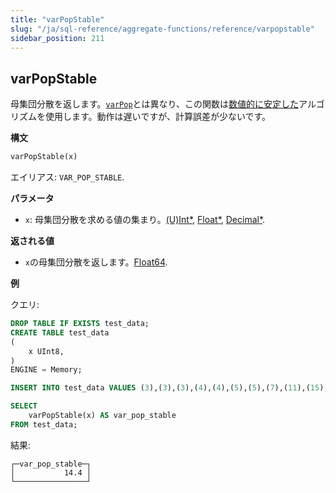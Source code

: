 ```yaml
---
title: "varPopStable"
slug: "/ja/sql-reference/aggregate-functions/reference/varpopstable"
sidebar_position: 211
---
```


## varPopStable

母集団分散を返します。[`varPop`](../reference/varpop.md)とは異なり、この関数は[数値的に安定した](https://en.wikipedia.org/wiki/Numerical_stability)アルゴリズムを使用します。動作は遅いですが、計算誤差が少ないです。

**構文**

```sql
varPopStable(x)
```

エイリアス: `VAR_POP_STABLE`.

**パラメータ**

- `x`: 母集団分散を求める値の集まり。[(U)Int*](../../data-types/int-uint.md), [Float*](../../data-types/float.md), [Decimal*](../../data-types/decimal.md).

**返される値**

- `x`の母集団分散を返します。[Float64](../../data-types/float.md).

**例**

クエリ:

```sql
DROP TABLE IF EXISTS test_data;
CREATE TABLE test_data
(
    x UInt8,
)
ENGINE = Memory;

INSERT INTO test_data VALUES (3),(3),(3),(4),(4),(5),(5),(7),(11),(15);

SELECT
    varPopStable(x) AS var_pop_stable
FROM test_data;
```

結果:

```response
┌─var_pop_stable─┐
│           14.4 │
└────────────────┘
```
